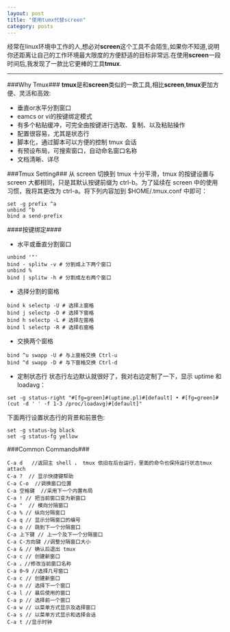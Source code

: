 ```yaml
---
layout: post
title: "使用tumx代替screen"
category: posts
---
```


经常在linux环境中工作的人,想必对**screen**这个工具不会陌生,如果你不知道,说明你还距离让自己的工作环境最大限度的方便舒适的目标非常远.在使用**screen**一段时间后,我发现了一款比它更棒的工具**tmux**.


----------
###Why Tmux###
**tmux**是和**screen**类似的一款工具,相比**screen**,**tmux**更加方便、灵活和高效:

 - 垂直or水平分割窗口
 - eamcs or vi的按键绑定模式
 - 有多个粘贴缓冲，可完全由按键进行选取、复制、以及粘贴操作
 - 配置很容易，尤其是状态行
 - 脚本化，通过脚本可以方便的控制 tmux 会话
 - 有预设布局，可搜索窗口，自动命名窗口名称
 - 文档清晰、详尽
 
###Tmux Setting###
从 screen 切换到 tmux 十分平滑，tmux 的按键设置与 screen 大都相同，只是其默认按键前缀为 ctrl-b。为了延续在 screen 中的使用习惯，我将其更改为 ctrl-a。将下列内容加到 $HOME/.tmux.conf 中即可：

```
set -g prefix ^a
unbind ^b
bind a send-prefix
```

####按键绑定####

- 水平或垂直分割窗口

```
unbind '"'
bind - splitw -v # 分割成上下两个窗口
unbind %
bind | splitw -h # 分割成左右两个窗口
```

- 选择分割的窗格

```
bind k selectp -U # 选择上窗格
bind j selectp -D # 选择下窗格
bind h selectp -L # 选择左窗格
bind l selectp -R # 选择右窗格
```

- 交换两个窗格

```
bind ^u swapp -U # 与上窗格交换 Ctrl-u
bind ^d swapp -D # 与下窗格交换 Ctrl-d
```

- 定制状态行
状态行左边默认就很好了，我对右边定制了一下，显示 uptime 和 loadavg：

```
set -g status-right "#[fg=green]#(uptime.pl)#[default] • #[fg=green]#(cut -d ' ' -f 1-3 /proc/loadavg)#[default]"
```

下面两行设置状态行的背景和前景色:

```
set -g status-bg black
set -g status-fg yellow
```

###Common Commands###
```
C-a d   //返回主 shell ， tmux 依旧在后台运行，里面的命令也保持运行状态tmux attach 
C-a ?  // 显示快捷键帮助
C-a C-o  //调换窗口位置
C-a 空格键  //采用下一个内置布局
C-a ! // 把当前窗口变为新窗口
C-a "  // 模向分隔窗口
C-a % // 纵向分隔窗口
C-a q // 显示分隔窗口的编号
C-a o // 跳到下一个分隔窗口
C-a 上下键 // 上一个及下一个分隔窗口
C-a C-方向键 //调整分隔窗口大小
C-a & // 确认后退出 tmux
C-a c // 创建新窗口
C-a ，//修改当前窗口名称
C-a 0~9 //选择几号窗口
C-a c // 创建新窗口
C-a n // 选择下一个窗口
C-a l // 最后使用的窗口
C-a p // 选择前一个窗口
C-a w // 以菜单方式显示及选择窗口
C-a s // 以菜单方式显示和选择会话
C-a t //显示时钟
```

